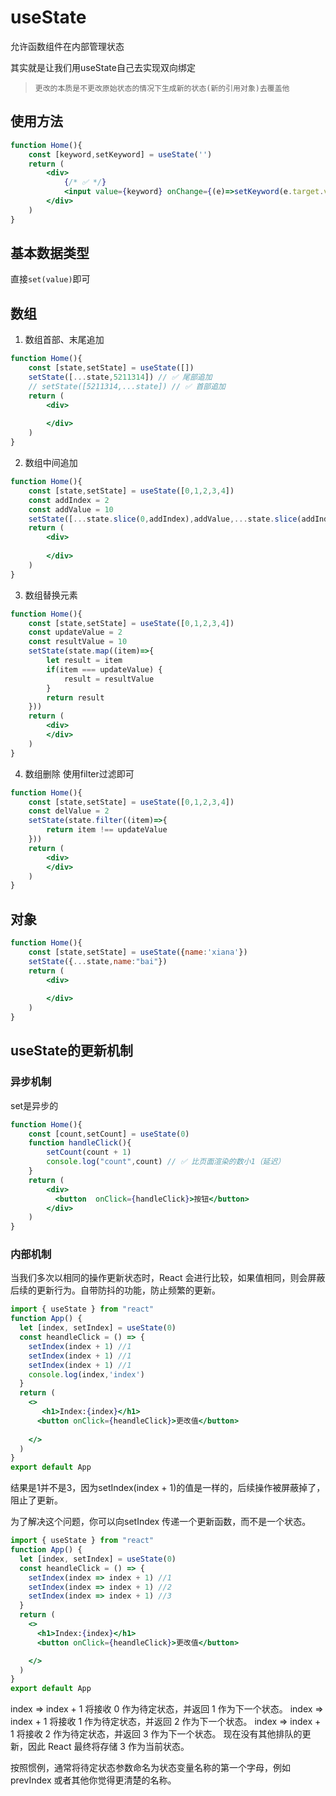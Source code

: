 # useState
允许函数组件在内部管理状态

其实就是让我们用useState自己去实现双向绑定
> `更改的本质是不更改原始状态的情况下生成新的状态(新的引用对象)去覆盖他`

## 使用方法
```jsx
function Home(){
    const [keyword,setKeyword] = useState('')
    return (
        <div>
            {/* ✅ */}
            <input value={keyword} onChange={(e)=>setKeyword(e.target.value)} />
        </div>
    )
}
```

## 基本数据类型
直接`set(value)`即可
## 数组
1. 数组首部、末尾追加
```jsx
function Home(){
    const [state,setState] = useState([])
    setState([...state,5211314]) // ✅ 尾部追加
    // setState([5211314,...state]) // ✅ 首部追加
    return (
        <div>
          
        </div>
    )
}
```
2. 数组中间追加
```jsx
function Home(){
    const [state,setState] = useState([0,1,2,3,4])
    const addIndex = 2
    const addValue = 10
    setState([...state.slice(0,addIndex),addValue,...state.slice(addIndex)])
    return (
        <div>
          
        </div>
    )
}
```
3. 数组替换元素
```jsx
function Home(){
    const [state,setState] = useState([0,1,2,3,4])
    const updateValue = 2
    const resultValue = 10
    setState(state.map((item)=>{
        let result = item
        if(item === updateValue) {
            result = resultValue
        }
        return result
    }))
    return (
        <div>
        </div>
    )
}

```
4. 数组删除
使用filter过滤即可
```jsx
function Home(){
    const [state,setState] = useState([0,1,2,3,4])
    const delValue = 2
    setState(state.filter((item)=>{
        return item !== updateValue
    }))
    return (
        <div>
        </div>
    )
}

```
## 对象


```jsx
function Home(){
    const [state,setState] = useState({name:'xiana'})
    setState({...state,name:"bai"})
    return (
        <div>
          
        </div>
    )
}
```

## useState的更新机制

### 异步机制
set是异步的
```jsx
function Home(){
    const [count,setCount] = useState(0)
    function handleClick(){
        setCount(count + 1)
        console.log("count",count) // ✅ 比页面渲染的数小1（延迟）
    }
    return (
        <div>
          <button  onClick={handleClick}>按钮</button>
        </div>
    )
}
```
### 内部机制
当我们多次以相同的操作更新状态时，React 会进行比较，如果值相同，则会屏蔽后续的更新行为。自带防抖的功能，防止频繁的更新。
```jsx
import { useState } from "react"
function App() {
  let [index, setIndex] = useState(0)
  const heandleClick = () => {
    setIndex(index + 1) //1
    setIndex(index + 1) //1
    setIndex(index + 1) //1
    console.log(index,'index')
  }
  return (
    <>
       <h1>Index:{index}</h1>
      <button onClick={heandleClick}>更改值</button>
      
    </>
  )
}
export default App
```
结果是1并不是3，因为setIndex(index + 1)的值是一样的，后续操作被屏蔽掉了，阻止了更新。

为了解决这个问题，你可以向setIndex 传递一个更新函数，而不是一个状态。

```jsx
import { useState } from "react"
function App() {
  let [index, setIndex] = useState(0)
  const heandleClick = () => {
    setIndex(index => index + 1) //1
    setIndex(index => index + 1) //2
    setIndex(index => index + 1) //3
  }
  return (
    <>
      <h1>Index:{index}</h1>
      <button onClick={heandleClick}>更改值</button>

    </>
  )
}
export default App
```
index => index + 1 将接收 0 作为待定状态，并返回 1 作为下一个状态。
index => index + 1 将接收 1 作为待定状态，并返回 2 作为下一个状态。
index => index + 1 将接收 2 作为待定状态，并返回 3 作为下一个状态。
现在没有其他排队的更新，因此 React 最终将存储 3 作为当前状态。

按照惯例，通常将待定状态参数命名为状态变量名称的第一个字母，例如 prevIndex 或者其他你觉得更清楚的名称。